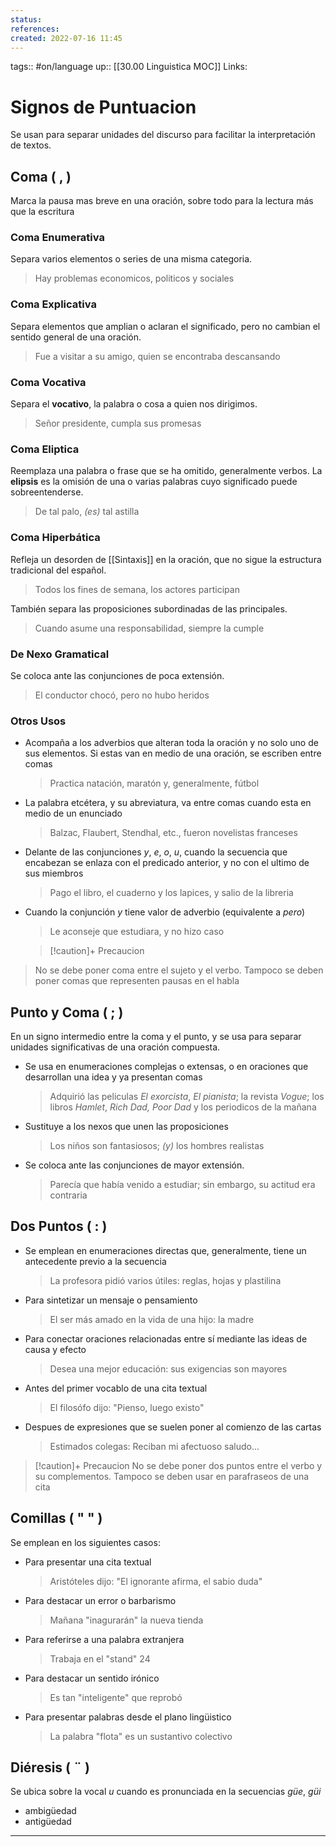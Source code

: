 ```yaml
---
status:
references:
created: 2022-07-16 11:45
---
```

tags:: #on/language 
up:: [[30.00 Linguistica MOC]]
Links: 
# Signos de Puntuacion
Se usan para separar unidades del discurso para facilitar la interpretación de textos.

## Coma ( , )
Marca la pausa mas breve en una oración, sobre todo para la lectura más que la escritura

### Coma Enumerativa
Separa varios elementos o series de una misma categoria.

>Hay problemas economicos, politicos y sociales

### Coma Explicativa 
Separa elementos que amplian o aclaran el significado, pero no cambian el sentido general de una oración.

>Fue a visitar a su amigo, quien se encontraba descansando

### Coma Vocativa
Separa el **vocativo**, la palabra o cosa a quien nos dirigimos.

>Señor presidente, cumpla sus promesas

### Coma Eliptica
Reemplaza una palabra o frase que se ha omitido, generalmente verbos. La **elipsis** es la omisión de una o varias palabras cuyo significado puede sobreentenderse.

>De tal palo, *(es)* tal astilla

### Coma Hiperbática
Refleja un desorden de [[Sintaxis]] en la oración, que no sigue la estructura tradicional del español.

>Todos los fines de semana, los actores participan

También separa las proposiciones subordinadas de las principales.

>Cuando asume una responsabilidad, siempre la cumple

### De Nexo Gramatical
Se coloca ante las conjunciones de poca extensión.

>El conductor chocó, pero no hubo heridos

### Otros Usos
- Acompaña a los adverbios que alteran toda la oración y no solo uno de sus elementos. Si estas van en medio de una oración, se escriben entre comas
  >Practica natación, maratón y, generalmente, fútbol
- La palabra etcétera, y su abreviatura, va entre comas cuando esta en medio de un enunciado
  >Balzac, Flaubert, Stendhal, etc., fueron novelistas franceses
- Delante de las conjunciones *y*, *e*, *o*, *u*, cuando la secuencia que encabezan se enlaza con el predicado anterior, y no con el ultimo de sus miembros
  >Pago el libro, el cuaderno y los lapices, y salio de la libreria
- Cuando la conjunción *y* tiene valor de adverbio (equivalente a *pero*)
  >Le aconseje que estudiara, y no hizo caso
  
  > [!caution]+ Precaucion
> No se debe poner coma entre el sujeto y el verbo. Tampoco se deben poner comas que representen pausas en el habla

## Punto y Coma ( ; )
En un signo intermedio entre la coma y el punto, y se usa para separar unidades significativas de una oración compuesta.

- Se usa en enumeraciones complejas o extensas, o en oraciones que desarrollan una idea y ya presentan comas
  >Adquirió las peliculas *El exorcista*, *El pianista*; la revista *Vogue*; los libros *Hamlet*, *Rich Dad, Poor Dad* y los periodicos de la mañana
- Sustituye a los nexos que unen las proposiciones
  >Los niños son fantasiosos; *(y)* los hombres realistas
- Se coloca ante las conjunciones de mayor extensión.
  >Parecía que había venido a estudiar; sin embargo, su actitud era contraria

## Dos Puntos ( : )
- Se emplean en enumeraciones directas que, generalmente, tiene un antecedente previo a la secuencia
  >La profesora pidió varios útiles: reglas, hojas y plastilina
- Para sintetizar un mensaje o pensamiento
  >El ser más amado en la vida de una hijo: la madre
- Para conectar oraciones relacionadas entre sí mediante las ideas de causa y efecto
  >Desea una mejor educación: sus exigencias son mayores
- Antes del primer vocablo de una cita textual
  >El filosófo dijo: "Pienso, luego existo"
- Despues de expresiones que se suelen poner al comienzo de las cartas
  >Estimados colegas: Reciban mi afectuoso saludo...
  
 > [!caution]+ Precaucion
> No se debe poner dos puntos entre el verbo y su complementos. Tampoco se deben usar en parafraseos de una cita

## Comillas ( " " )
Se emplean en los siguientes casos:
- Para presentar una cita textual
  >Aristóteles dijo: "El ignorante afirma, el sabio duda"
- Para destacar un error o barbarismo
  >Mañana "inagurarán" la nueva tienda
- Para referirse a una palabra extranjera
  >Trabaja en el "stand" 24
- Para destacar un sentido irónico
  >Es tan "inteligente" que reprobó
- Para presentar palabras desde el plano lingüistico
  >La palabra "flota" es un sustantivo colectivo
  
## Diéresis ( ¨ )
Se ubica sobre la vocal *u* cuando es pronunciada en la secuencias *güe*, *güi*
- ambigüedad
- antigüedad
___

